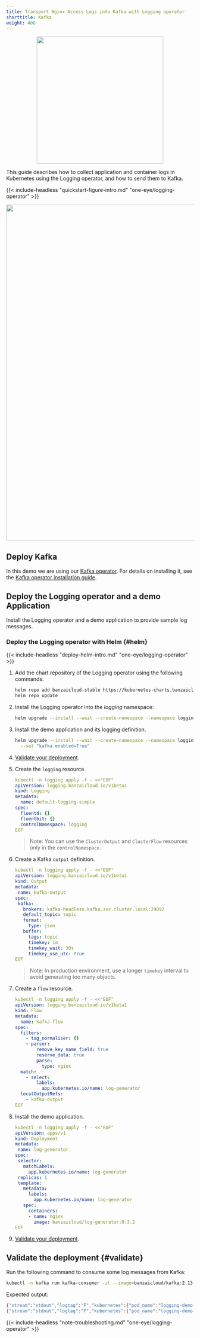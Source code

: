 ```yaml
---
title: Transport Nginx Access Logs into Kafka with Logging operator
shorttitle: Kafka
weight: 400
---
```


<p align="center"><img src="../../img/kafka_logo.png" width="340"></p>

This guide describes how to collect application and container logs in Kubernetes using the Logging operator, and how to send them to Kafka.

{{< include-headless "quickstart-figure-intro.md" "one-eye/logging-operator" >}}

<p align="center"><img src="../../img/nignx-kafka.png" width="900"></p>

## Deploy Kafka

In this demo we are using our [Kafka operator](/docs/supertubes/kafka-operator/). For details on installing it, see the [Kafka operator installation guide](/docs/supertubes/kafka-operator/install-kafka-operator/).

## Deploy the Logging operator and a demo Application

Install the Logging operator and a demo application to provide sample log messages.

### Deploy the Logging operator with Helm {#helm}

{{< include-headless "deploy-helm-intro.md" "one-eye/logging-operator" >}}

1. Add the chart repository of the Logging operator using the following commands:

    ```bash
    helm repo add banzaicloud-stable https://kubernetes-charts.banzaicloud.com
    helm repo update
    ```

1. Install the Logging operator into the *logging* namespace:

    ```bash
    helm upgrade --install --wait --create-namespace --namespace logging logging-operator banzaicloud-stable/logging-operator
    ```

1. Install the demo application and its logging definition.

    ```bash
    helm upgrade --install --wait --create-namespace --namespace logging logging-demo banzaicloud-stable/logging-demo \
      --set "kafka.enabled=True"
    ```

1. [Validate your deployment](#validate).

1. Create the `logging` resource.

     ```yaml
     kubectl -n logging apply -f - <<"EOF" 
     apiVersion: logging.banzaicloud.io/v1beta1
     kind: Logging
     metadata:
       name: default-logging-simple
     spec:
       fluentd: {}
       fluentbit: {}
       controlNamespace: logging
     EOF
     ```

     > Note: You can use the `ClusterOutput` and `ClusterFlow` resources only in the `controlNamespace`.

1. Create a Kafka `output` definition.

     ```yaml
    kubectl -n logging apply -f - <<"EOF" 
    apiVersion: logging.banzaicloud.io/v1beta1
    kind: Output
    metadata:
      name: kafka-output
    spec:
      kafka:
        brokers: kafka-headless.kafka.svc.cluster.local:29092
        default_topic: topic
        format: 
          type: json    
        buffer:
          tags: topic
          timekey: 1m
          timekey_wait: 30s
          timekey_use_utc: true
    EOF
     ```

     > Note: In production environment, use a longer `timekey` interval to avoid generating too many objects.

1. Create a `flow` resource.

     ```yaml
     kubectl -n logging apply -f - <<"EOF" 
     apiVersion: logging.banzaicloud.io/v1beta1
     kind: Flow
     metadata:
       name: kafka-flow
     spec:
       filters:
         - tag_normaliser: {}
         - parser:
             remove_key_name_field: true
             reserve_data: true
             parse:
               type: nginx
       match:
         - select:
             labels:
               app.kubernetes.io/name: log-generator
       localOutputRefs:
         - kafka-output
     EOF
     ```

1. Install the demo application.

     ```yaml
    kubectl -n logging apply -f - <<"EOF" 
    apiVersion: apps/v1 
    kind: Deployment
    metadata:
      name: log-generator
    spec:
      selector:
        matchLabels:
          app.kubernetes.io/name: log-generator
      replicas: 1
      template:
        metadata:
          labels:   
            app.kubernetes.io/name: log-generator
        spec:
          containers:
          - name: nginx
            image: banzaicloud/log-generator:0.3.2
    EOF
     ```

1. [Validate your deployment](#validate).

## Validate the deployment {#validate}

Run the following command to consume some log messages from Kafka:

```bash
kubectl -n kafka run kafka-consumer -it --image=banzaicloud/kafka:2.13-2.4.0 --rm=true --restart=Never -- /opt/kafka/bin/kafka-console-consumer.sh --bootstrap-server kafka-headless:29092 --topic topic --from-beginning
```

Expected output:

```bash
{"stream":"stdout","logtag":"F","kubernetes":{"pod_name":"logging-demo-log-generator-5f9f9cdb9f-z76wr","namespace_name":"logging","pod_id":"a7174256-31bf-4ace-897b-77899873d9ad","labels":{"app.kubernetes.io/instance":"logging-demo","app.kubernetes.io/name":"log-generator","pod-template-hash":"5f9f9cdb9f"},"host":"ip-192-168-3-189.eu-west-2.compute.internal","container_name":"log-generator","docker_id":"7349e6bb2926b8c93cb054a60f171a3f2dd1f6751c07dd389da7f28daf4d70c5","container_hash":"ghcr.io/banzaicloud/log-generator@sha256:814a69be8ab8a67aa6b009d83f6fa6c4776beefbe629a869ff16690fde8ac362","container_image":"ghcr.io/banzaicloud/log-generator:0.3.3"},"remote":"79.104.42.168","host":"-","user":"-","method":"PUT","path":"/products","code":"302","size":"18136","referer":"-","agent":"Mozilla/5.0 (X11; Linux x86_64) AppleWebKit/537.36 (KHTML, like Gecko) Chrome/33.0.1750.166 Safari/537.36 OPR/20.0.1396.73172","http_x_forwarded_for":"-"}
{"stream":"stdout","logtag":"F","kubernetes":{"pod_name":"logging-demo-log-generator-5f9f9cdb9f-mpp98","namespace_name":"logging","pod_id":"e2822c26-961c-4be8-99a2-b17517494ca1","labels":{"app.kubernetes.io/instance":"logging-demo","app.kubernetes.io/name":"log-generator","pod-template-hash":"5f9f9cdb9f"},"host":"ip-192-168-2-102.eu-west-2.compute.internal","container_name":"log-generator","docker_id":"26ffbec769e52e468216fe43a331f4ce5374075f9b2717d9b9ae0a7f0747b3e2","container_hash":"ghcr.io/banzaicloud/log-generator@sha256:814a69be8ab8a67aa6b009d83f6fa6c4776beefbe629a869ff16690fde8ac362","container_image":"ghcr.io/banzaicloud/log-generator:0.3.3"},"remote":"26.220.126.5","host":"-","user":"-","method":"POST","path":"/","code":"200","size":"14370","referer":"-","agent":"Mozilla/5.0 (Windows NT 10.0; Win64; x64; rv:52.0) Gecko/20100101 Firefox/52.0","http_x_forwarded_for":"-"}
```

{{< include-headless "note-troubleshooting.md" "one-eye/logging-operator" >}}
